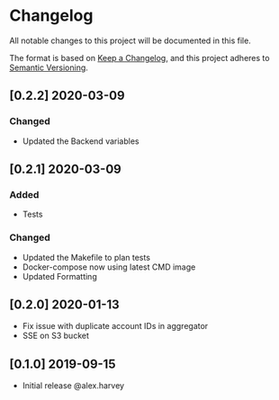 # Changelog
All notable changes to this project will be documented in this file.

The format is based on [Keep a Changelog](https://keepachangelog.com/en/1.0.0/),
and this project adheres to [Semantic Versioning](https://semver.org/spec/v2.0.0.html).
## [0.2.2] 2020-03-09
### Changed
- Updated the Backend variables

## [0.2.1] 2020-03-09
### Added
- Tests

### Changed
- Updated the Makefile to plan tests
- Docker-compose now using latest CMD image
- Updated Formatting

## [0.2.0] 2020-01-13
- Fix issue with duplicate account IDs in aggregator
- SSE on S3 bucket

## [0.1.0] 2019-09-15
- Initial release @alex.harvey
